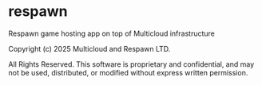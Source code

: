 # respawn
Respawn game hosting app on top of Multicloud infrastructure

Copyright (c) 2025 Multicloud and Respawn LTD.

All Rights Reserved. This software is proprietary and confidential, and may not be used, distributed, or modified without express written permission.
